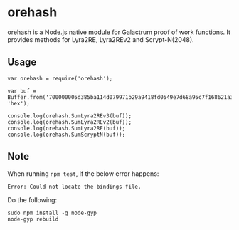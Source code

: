# orehash

orehash is a Node.js native module for Galactrum proof of work functions. It provides methods for Lyra2RE, Lyra2REv2 and Scrypt-N(2048).

## Usage

    var orehash = require('orehash');

    var buf = Buffer.from('700000005d385ba114d079971b29a9418fd0549e7d68a95c7f168621a314201000000000578586d149fd07b22f3a8a347c516de7052f034d2b76ff68e0d6ecff9b77a45489e3fd511732011df0731000', 'hex');

    console.log(orehash.SumLyra2REv3(buf));
    console.log(orehash.SumLyra2REv2(buf));
    console.log(orehash.SumLyra2RE(buf));
    console.log(orehash.SumScryptN(buf));

## Note

When running `npm test`, if the below error happens:
```
Error: Could not locate the bindings file.
```

Do the following:
```
sudo npm install -g node-gyp
node-gyp rebuild
```
